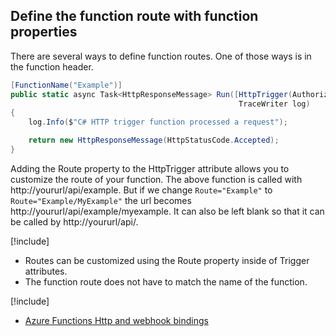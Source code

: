 ## Define the function route with function properties

There are several ways to define function routes. One of those ways is in the function header.

```csharp
[FunctionName("Example")]
public static async Task<HttpResponseMessage> Run([HttpTrigger(AuthorizationLevel.Anonymous, "GET", Route="Example")]HttpRequestMessage req,
                                                   TraceWriter log)
{
    log.Info($"C# HTTP trigger function processed a request");

    return new HttpResponseMessage(HttpStatusCode.Accepted);
}
```

Adding the Route property to the HttpTrigger attribute allows you to customize the route of your function. The above function is called with http://yoururl/api/example. But if we change `Route="Example"` to `Route="Example/MyExample"` the url becomes http://yoururl/api/example/myexample. It can also be left blank so that it can be called by http://yoururl/api/.

[!include[](../includes/takeaways-heading.md)]

- Routes can be customized using the Route property inside of Trigger attributes.
- The function route does not have to match the name of the function.

[!include[](../includes/read-more-heading.md)]

- [Azure Functions Http and webhook bindings](https://docs.microsoft.com/azure/azure-functions/functions-bindings-http-webhook)